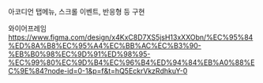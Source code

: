 아코디언 탭메뉴, 스크롤 이벤트, 반응형 등 구현

와이어프레임
https://www.figma.com/design/x4KxC8D7XS5jsH13xXXObn/%EC%95%84%ED%8A%B8%EC%95%A4%EC%BB%AC%EC%B3%90-%EB%B0%98%EC%9D%91%ED%98%95-%EC%99%80%EC%9D%B4%EC%96%B4%ED%94%84%EB%A0%88%EC%9E%84?node-id=0-1&p=f&t=hQ5EckrVkzRdhkuY-0

